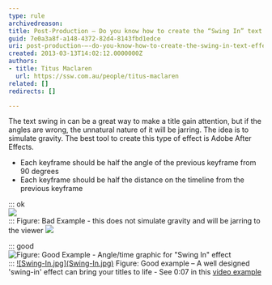 ```yaml
---
type: rule
archivedreason: 
title: Post-Production – Do you know how to create the “Swing In” text effect?
guid: 7e0a3a8f-a148-4372-82d4-8143fbd1edce
uri: post-production-–-do-you-know-how-to-create-the-swing-in-text-effect
created: 2013-03-13T14:02:12.0000000Z
authors:
- title: Titus Maclaren
  url: https://ssw.com.au/people/titus-maclaren
related: []
redirects: []

---
```


The text swing in can be a great way to make a title gain attention, but if the angles are wrong, the unnatural nature of it will be jarring. The idea is to simulate gravity. The best tool to create this type of effect is Adobe After Effects.

* Each keyframe should be half the angle of the previous keyframe from 90 degrees
* Each keyframe should be half the distance on the timeline from the previous keyframe


<!--endintro-->


::: ok  
![](TextExpression-AfterEffects-TheSwingIn\_BadExample.jpg)  
:::
Figure: Bad Example - this does not simulate gravity and will be jarring to the viewer
![](TextExpression-AfterEffects-TheSwingIn.jpg)


::: good  
![Figure: Good Example - Angle/time graphic for "Swing In" effect](TextExpression-AfterEffects-TheSwingIn.jpg)  
:::
[!\[Swing-In.jpg\](Swing-In.jpg)](http://youtu.be/0ugMkda9IBw?t=7s)        Figure: Good example – A well designed 'swing-in' effect can bring your titles to life - See 0:07 in this        [video example](http://youtu.be/0ugMkda9IBw?t=7s)
